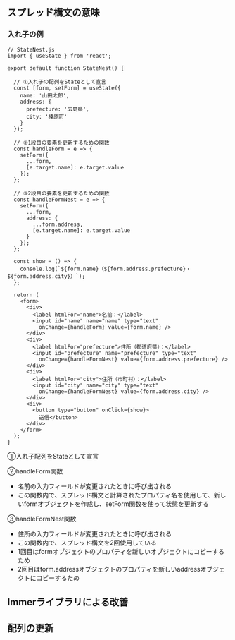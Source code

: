 ## スプレッド構文の意味
### 入れ子の例
```
// StateNest.js
import { useState } from 'react';

export default function StateNest() {

  // ①入れ子の配列をStateとして宣言
  const [form, setForm] = useState({
    name: '山田太郎',
    address: {
      prefecture: '広島県',
      city: '榛原町'
    }
  });

  // ②1段目の要素を更新するための関数
  const handleForm = e => {
    setForm({
      ...form,
      [e.target.name]: e.target.value
    });
  };

  // ③2段目の要素を更新するための関数
  const handleFormNest = e => {
    setForm({
      ...form,
      address: {
        ...form.address,
        [e.target.name]: e.target.value
      }
    });
  };

  const show = () => {
    console.log(`${form.name}（${form.address.prefecture}・${form.address.city}）`);
  };

  return (
    <form>
      <div>
        <label htmlFor="name">名前：</label>
        <input id="name" name="name" type="text"
          onChange={handleForm} value={form.name} />
      </div>
      <div>
        <label htmlFor="prefecture">住所（都道府県）：</label>
        <input id="prefecture" name="prefecture" type="text"
          onChange={handleFormNest} value={form.address.prefecture} />
      </div>
      <div>
        <label htmlFor="city">住所（市町村）：</label>
        <input id="city" name="city" type="text"
          onChange={handleFormNest} value={form.address.city} />
      </div>
      <div>
        <button type="button" onClick={show}>
          送信</button>
      </div>
    </form>
  );
}
```
①入れ子配列をStateとして宣言
  
②handleForm関数
- 名前の入力フィールドが変更されたときに呼び出される
- この関数内で、スプレッド構文と計算されたプロパティ名を使用して、新しいformオブジェクトを作成し、setForm関数を使って状態を更新する
  
③handleFormNest関数
- 住所の入力フィールドが変更されたときに呼び出される
- この関数内で、スプレッド構文を2回使用している
- 1回目はformオブジェクトのプロパティを新しいオブジェクトにコピーするため
- 2回目はform.addressオブジェクトのプロパティを新しいaddressオブジェクトにコピーするため


## Immerライブラリによる改善
## 配列の更新
